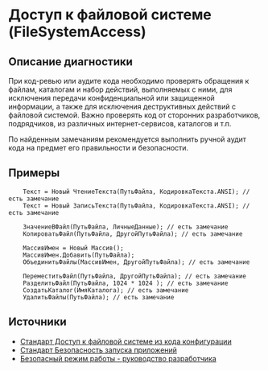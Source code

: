 # Доступ к файловой системе (FileSystemAccess)

<!-- Блоки выше заполняются автоматически, не трогать -->
## Описание диагностики
<!-- Описание диагностики заполняется вручную. Необходимо понятным языком описать смысл и схему работу -->
При код-ревью или аудите кода необходимо проверять обращения к файлам, каталогам и набор действий, выполняемых с ними, для исключения передачи конфиденциальной или защищенной информации, а также для исключения деструктивных действий с файловой системой.
Важно проверять код от сторонних разработчиков, подрядчиков, из различных интернет-сервисов, каталогов и т.п.

По найденным замечаниям рекомендуется выполнить ручной аудит кода на предмет его правильности и безопасности.

## Примеры
<!-- В данном разделе приводятся примеры, на которые диагностика срабатывает, а также можно привести пример, как можно исправить ситуацию -->
```bsl
    Текст = Новый ЧтениеТекста(ПутьФайла, КодировкаТекста.ANSI); // есть замечание
    Текст = Новый ЗаписьТекста(ПутьФайла, КодировкаТекста.ANSI); // есть замечание

    ЗначениеВФайл(ПутьФайла, ЛичныеДанные); // есть замечание
    КопироватьФайл(ПутьФайла, ДругойПутьФайла); // есть замечание

    МассивИмен = Новый Массив();
    МассивИмен.Добавить(ПутьФайла);
    ОбъединитьФайлы(МассивИмен, ДругойПутьФайла); // есть замечание

    ПереместитьФайл(ПутьФайла, ДругойПутьФайла); // есть замечание
    РазделитьФайл(ПутьФайла, 1024 * 1024 ); // есть замечание
    СоздатьКаталог(ИмяКаталога); // есть замечание
    УдалитьФайлы(ПутьФайла); // есть замечание
```

## Источники
<!-- Необходимо указывать ссылки на все источники, из которых почерпнута информация для создания диагностики -->
<!-- Примеры источников

* Источник: [Стандарт: Тексты модулей](https://its.1c.ru/db/v8std#content:456:hdoc)
* Полезная информация: [Отказ от использования модальных окон](https://its.1c.ru/db/metod8dev#content:5272:hdoc)
* Источник: [Cognitive complexity, ver. 1.4](https://www.sonarsource.com/docs/CognitiveComplexity.pdf) -->
* [Стандарт Доступ к файловой системе из кода конфигурации](https://its.1c.ru/db/v8std#content:542:hdoc)
* [Стандарт Безопасность запуска приложений](https://its.1c.ru/db/v8std#content:774:hdoc)
* [Безопасный режим работы - руководство разработчика](https://its.1c.ru/db/v8323doc#bookmark:dev:TI000000186)
